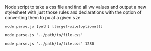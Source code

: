 Node script to take a css file and find all vw values and output a new stylesheet with just those rules and declarations with the option of converting them to px at a given size

`node parse.js [path] [target-size(optional)]`

`node parse.js '../path/to/file.css'`

`node parse.js '../path/to/file.css' 1280`
